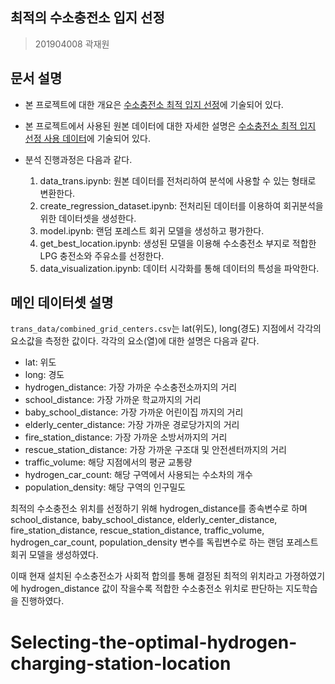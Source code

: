 ## 최적의 수소충전소 입지 선정

> 201904008 곽재원

## 문서 설명

- 본 프로젝트에 대한 개요은 [수소충전소 최적 입지 선정](https://github.com/jaewonE/Selecting-the-optimal-hydrogen-charging-station-location/blob/main/%EC%88%98%EC%86%8C%EC%B6%A9%EC%A0%84%EC%86%8C%20%EC%B5%9C%EC%A0%81%20%EC%9E%85%EC%A7%80%20%EC%84%A0%EC%A0%95.md)에 기술되어 있다.

- 본 프로젝트에서 사용된 원본 데이터에 대한 자세한 설명은 [수소충전소 최적 입지 선정 사용 데이터](https://github.com/jaewonE/Selecting-the-optimal-hydrogen-charging-station-location/blob/main/%EC%88%98%EC%86%8C%EC%B6%A9%EC%A0%84%EC%86%8C%20%EC%B5%9C%EC%A0%81%20%EC%9E%85%EC%A7%80%20%EC%84%A0%EC%A0%95%20%EC%82%AC%EC%9A%A9%20%EB%8D%B0%EC%9D%B4%ED%84%B0.md)에 기술되어 있다.

- 분석 진행과정은 다음과 같다.
  1. data_trans.ipynb: 원본 데이터를 전처리하여 분석에 사용할 수 있는 형태로 변환한다.
  2. create_regression_dataset.ipynb: 전처리된 데이터를 이용하여 회귀분석을 위한 데이터셋을 생성한다.
  3. model.ipynb: 랜덤 포레스트 회귀 모델을 생성하고 평가한다.
  4. get_best_location.ipynb: 생성된 모델을 이용해 수소충전소 부지로 적합한 LPG 충전소와 주유소를 선정한다.
  5. data_visualization.ipynb: 데이터 시각화를 통해 데이터의 특성을 파악한다.

## 메인 데이터셋 설명

`trans_data/combined_grid_centers.csv`는 lat(위도), long(경도) 지점에서 각각의 요소값을 측정한 값이다. 각각의 요소(열)에 대한 설명은 다음과 같다.

- lat: 위도
- long: 경도
- hydrogen_distance: 가장 가까운 수소충전소까지의 거리
- school_distance: 가장 가까운 학교까지의 거리
- baby_school_distance: 가장 가까운 어린이집 까지의 거리
- elderly_center_distance: 가장 가까운 경로당가지의 거리
- fire_station_distance: 가장 가까운 소방서까지의 거리
- rescue_station_distance: 가장 가까운 구조대 및 안전센터까지의 거리
- traffic_volume: 해당 지점에서의 평균 교통량
- hydrogen_car_count: 해당 구역에서 사용되는 수소차의 개수
- population_density: 해당 구역의 인구밀도

최적의 수소충전소 위치를 선정하기 위해 hydrogen_distance를 종속변수로 하며 school_distance, baby_school_distance, elderly_center_distance, fire_station_distance, rescue_station_distance, traffic_volume, hydrogen_car_count, population_density 변수를 독립변수로 하는 랜덤 포레스트 회귀 모델을 생성하였다.

이때 현재 설치된 수소충전소가 사회적 합의를 통해 결정된 최적의 위치라고 가졍하였기에 hydrogen_distance 값이 작을수록 적합한 수소충전소 위치로 판단하는 지도학습을 진행하였다.
# Selecting-the-optimal-hydrogen-charging-station-location
